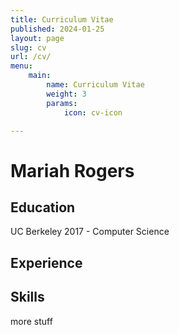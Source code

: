 ```yaml
---
title: Curriculum Vitae
published: 2024-01-25
layout: page
slug: cv
url: /cv/
menu:
    main:
        name: Curriculum Vitae
        weight: 3
        params: 
            icon: cv-icon

---
```


# Mariah Rogers

## Education
UC Berkeley 2017 - Computer Science 

## Experience

## Skills
 more stuff